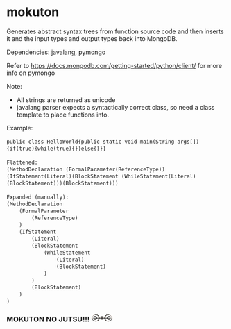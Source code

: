 # mokuton

Generates abstract syntax trees from function source code and then inserts it and the input types and output types back into MongoDB.

Dependencies: javalang, pymongo

Refer to https://docs.mongodb.com/getting-started/python/client/ for more info on pymongo

Note:
- All strings are returned as unicode
- javalang parser expects a syntactically correct class, so need a class template to place functions into.

Example:
```
public class HelloWorld{public static void main(String args[]){if(true){while(true){}}else{}}}

Flattened:
(MethodDeclaration (FormalParameter(ReferenceType))(IfStatement(Literal)(BlockStatement (WhileStatement(Literal)(BlockStatement)))(BlockStatement)))

Expanded (manually):
(MethodDeclaration 
	(FormalParameter
		(ReferenceType)
	)
	(IfStatement
		(Literal)
		(BlockStatement
			(WhileStatement
				(Literal)
				(BlockStatement)
			)
		)
		(BlockStatement)
	)
)
```

### MOKUTON NO JUTSU!!! ![senju](./images/Senju.gif)